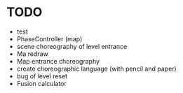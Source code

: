 # TODO

- test
- PhaseController (map)
- scene choreography of level entrance
- Ma redraw
- Map entrance choreography
- create choreographic language (with pencil and paper)
- bug of level reset
- Fusion calculator
